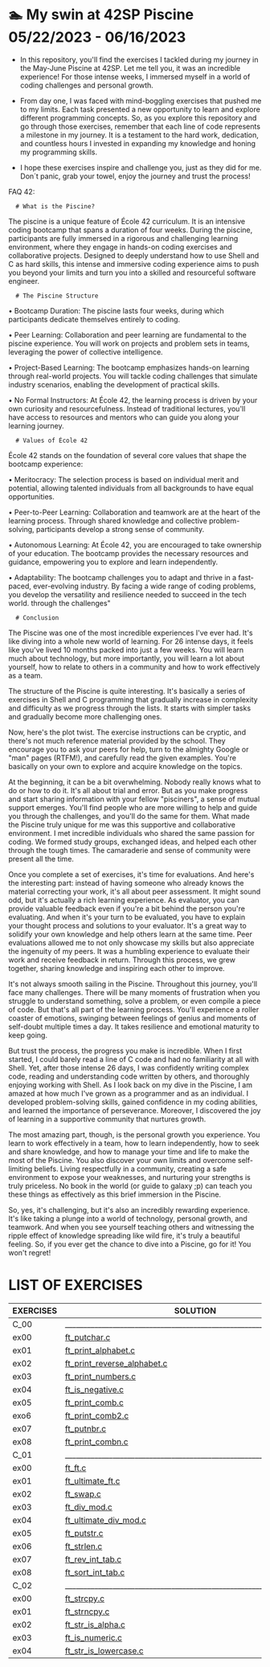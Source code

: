 # 🏊 My swin at 42SP Piscine  05/22/2023 - 06/16/2023 

- In this repository, you'll find the exercises I tackled during my journey in the May-June Piscine at 42SP. Let me tell you, it was an incredible experience! For those intense weeks, I immersed myself in a world of coding challenges and personal growth.
 - From day one, I was faced with mind-boggling exercises that pushed me to my limits. Each task presented a new opportunity to learn and explore different programming concepts. So, as you explore this repository and go through those exercises, remember that each line of code represents a milestone in my journey. It is a testament to the hard work, dedication, and countless hours I invested in expanding my knowledge and honing my programming skills.

- I hope these exercises inspire and challenge you, just as they did for me. Don´t panic, grab your towel, enjoy the journey and trust the process!

FAQ 42:

      # What is the Piscine?
 The piscine is a unique feature of École 42 curriculum. It is an intensive coding bootcamp that spans a duration of four weeks. During the piscine, participants are fully immersed in a rigorous and challenging learning environment, where they engage in hands-on coding exercises and collaborative projects. Designed to deeply understand how to use Shell and C as hard skills, this intense and immersive coding experience aims to push you beyond your limits and turn you into a skilled and resourceful software engineer.

      # The Piscine Structure
• Bootcamp Duration: The piscine lasts four weeks, during which participants dedicate themselves entirely to coding.

• Peer Learning: Collaboration and peer learning are fundamental to the piscine experience. You will work on projects and problem sets in teams, leveraging the power of collective intelligence.

• Project-Based Learning: The bootcamp emphasizes hands-on learning through real-world projects. You will tackle coding challenges that simulate industry scenarios, enabling the development of practical skills.

• No Formal Instructors: At École 42, the learning process is driven by your own curiosity and resourcefulness. Instead of traditional lectures, you'll have access to resources and mentors who can guide you along your learning journey.

      # Values of École 42 

  École 42 stands on the foundation of several core values that shape the bootcamp experience:

• Meritocracy: The selection process is based on individual merit and potential, allowing talented individuals from all backgrounds to have equal opportunities.

• Peer-to-Peer Learning: Collaboration and teamwork are at the heart of the learning process. Through shared knowledge and collective problem-solving, participants develop a strong sense of community.

• Autonomous Learning: At École 42, you are encouraged to take ownership of your education. The bootcamp provides the necessary resources and guidance, empowering you to explore and learn independently.

• Adaptability: The bootcamp challenges you to adapt and thrive in a fast-paced, ever-evolving industry. By facing a wide range of coding problems, you develop the versatility and resilience needed to succeed in the tech world.
through the challenges"

      # Conclusion

  The Piscine was one of the most incredible experiences I've ever had. It's like diving into a whole new world of learning. For 26 intense days, it feels like you've lived 10 months packed into just a few weeks. You will learn much about technology, but more importantly, you will learn a lot about yourself, how to relate to others in a community and how to work effectively as a team.

  The structure of the Piscine is quite interesting. It's basically a series of exercises in Shell and C programming that gradually increase in complexity and difficulty as we progress through the lists. It starts with simpler tasks and gradually become more challenging ones.

  Now, here's the plot twist. The exercise instructions can be cryptic, and there's not much reference material provided by the school. They encourage you to ask your peers for help, turn to the almighty Google or "man" pages (RTFM!), and carefully read the given examples. You're basically on your own to explore and acquire knowledge on the topics.

  At the beginning, it can be a bit overwhelming. Nobody really knows what to do or how to do it. It's all about trial and error. But as you make progress and start sharing information with your fellow "pisciners", a sense of mutual support emerges. You'll find people who are more willing to help and guide you through the challenges, and you'll do the same for them. What made the Piscine truly unique for me was this supportive and collaborative environment. I met incredible individuals who shared the same passion for coding. We formed study groups, exchanged ideas, and helped each other through the tough times. The camaraderie and sense of community were present all the time.

  Once you complete a set of exercises, it's time for evaluations. And here's the interesting part: instead of having someone who already knows the material correcting your work, it's all about peer assessment. It might sound odd, but it's actually a rich learning experience. As evaluator, you can provide valuable feedback even if you're a bit behind the person you're evaluating. And when it's your turn to be evaluated, you have to explain your thought process and solutions to your evaluator. It's a great way to solidify your own knowledge and help others learn at the same time. Peer evaluations allowed me to not only showcase my skills but also appreciate the ingenuity of my peers. It was a humbling experience to evaluate their work and receive feedback in return. Through this process, we grew together, sharing knowledge and inspiring each other to improve.

  It's not always smooth sailing in the Piscine. Throughout this journey, you'll face many challenges. There will be many moments of frustration when you struggle to understand something, solve a problem, or even compile a piece of code. But that's all part of the learning process. You'll experience a roller coaster of emotions, swinging between feelings of genius and moments of self-doubt multiple times a day. It takes resilience and emotional maturity to keep going.

  But trust the process, the progress you make is incredible. When I first started, I could barely read a line of C code and had no familiarity at all with Shell. Yet, after those intense 26 days, I was confidently writing complex code, reading and understanding code written by others, and thoroughly enjoying working with Shell. As I look back on my dive in the Piscine, I am amazed at how much I've grown as a programmer and as an individual. I developed problem-solving skills, gained confidence in my coding abilities, and learned the importance of perseverance. Moreover, I discovered the joy of learning in a supportive community that nurtures growth.

  The most amazing part, though, is the personal growth you experience. You learn to work effectively in a team, how to learn independently, how to seek and share knowledge, and how to manage your time and life to make the most of the Piscine. You also discover your own limits and overcome self-limiting beliefs. Living respectfully in a community, creating a safe environment to expose your weaknesses, and nurturing your strengths is truly priceless. No book in the world (or guide to galaxy ;p) can teach you these things as effectively as this brief immersion in the Piscine.

  So, yes, it's challenging, but it's also an incredibly rewarding experience. It's like taking a plunge into a world of technology, personal growth, and teamwork. And when you see yourself teaching others and witnessing the ripple effect of knowledge spreading like wild fire, it's truly a beautiful feeling. So, if you ever get the chance to dive into a Piscine, go for it! You won't regret!

   # LIST OF EXERCISES

   | EXERCISES| SOLUTION                                                              | DESCRIPTION                                       |
   |----------|-----------------------------------------------------------------------|---------------------------------------------------|
   | C_00     |_______________________________________________________________________|___________________________________________________|
   | ex00     | [ft_putchar.c](./c_00/ex00/ft_putchar.c)                              | [ft_putchar](./c_00/ex00/readme.md)               |
   | ex01     | [ft_print_alphabet.c](./c_00/ex01/ft_print_alphabet.c)                | [ft_print_alphabet](./c_00/ex01/readme.md)        |
   | ex02     | [ft_print_reverse_alphabet.c](./c_00/ex02/ft_print_reverse_alphabet.c)| [ft_print_reverse_alphabet](./c_00/ex02/readme.md)|
   | ex03     | [ft_print_numbers.c](./c_00/ex03/ft_print_numbers.c)                  | [ft_print_numbers](./c_00/ex03/readme.md)         |
   | ex04     | [ft_is_negative.c](./c_00/ex04/ft_is_negative.c)                      | [ft_is_negative](./c_00/ex04/readme.md)           |
   | ex05     | [ft_print_comb.c](./c_00/ex05/ft_print_comb.c)                        | [ft_print_comb](./c_00/ex05/readme.md)            |
   | exo6     | [ft_print_comb2.c](./c_00/ex06/ft_print_comb2.c)                      | [ft_print_comb2](./c_00/ex06/readme.md)           |
   | ex07     | [ft_putnbr.c](./c_00/ex07/ft_putnbr.c)                                | [ft_putnbr](./c_00/ex07/readme.md)                |
   | ex08     | [ft_print_combn.c](./c_00/ex08/ft_print_combn.c)                      | [ft_print_combn](./c_00/ex08/readme.md)           |
   | C_01     |_______________________________________________________________________|___________________________________________________|
   | ex00     | [ft_ft.c](./c_01/ex00/ft_ft.c)                                        | [ft_ft.c](./c_01/ex00/readme.md)                  |
   | ex01     | [ft_ultimate_ft.c](./c_01/ex01/ft_ultimate_ft.c)                      |                                                   |
   | ex02     | [ft_swap.c](./c_01/ex02/ft_swap.c)                                    |                                                   |
   | ex03     | [ft_div_mod.c](./c_01/ex03/ft_div_mod.c)                              |                                                   |
   | ex04     | [ft_ultimate_div_mod.c](./c_01/ex04/ft_ultimate_div_mod.c)            |                                                   |
   | ex05     | [ft_putstr.c](./c_01/ex05/ft_putstr.c)                                |                                                   |
   | ex06     | [ft_strlen.c](./c_01/ex06/ft_putstrlen.c)                             |                                                   |
   | ex07     | [ft_rev_int_tab.c](./c_01/ex07/ft_rev_int_tab.c)                      |                                                   |
   | ex08     | [ft_sort_int_tab.c](./c_01/ex08/ft_sort_int_tab.c)                    |                                                   |
   | C_02     |_______________________________________________________________________|___________________________________________________|
   | ex00     | [ft_strcpy.c](./c_02/ex00/ft_strcpy.c)                                |                                                   |
   | ex01     | [ft_strncpy.c](./c_02/ex01/ft_strncpy.c)                              |                                                   |
   | ex02     | [ft_str_is_alpha.c](./c_02/ex02/ft_str_is_alpha.c)                    |                                                   |
   | ex03     | [ft_is_numeric.c](./c_02/ex03/ft_is_numeric.c)                        |                                                   |
   | ex04     | [ft_str_is_lowercase.c](./c_02/ex04/ft_str_is_lowercase.c)            |                                                   |
   
